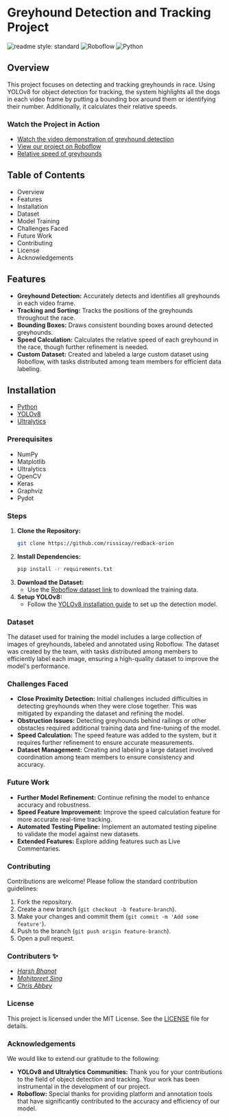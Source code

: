 # Greyhound Detection and Tracking Project
![readme style: standard](https://img.shields.io/badge/readme%20style-standard-brightgreen)
![Roboflow](https://img.shields.io/badge/Roboflow-Model%20Status-blue)
![Python](https://img.shields.io/badge/Python-3.12-blue)





## Overview
This project focuses on detecting and tracking greyhounds in race. Using YOLOv8 for object detection for tracking, the system highlights all the dogs in each video frame by putting a bounding box around them or identifying their number. Additionally, it calculates their relative speeds.

### Watch the Project in Action
- [Watch the video demonstration of greyhound detection](https://deakin365-my.sharepoint.com/:v:/g/personal/s222182857_deakin_edu_au/Ec6OtwCsxdtInGLccCf3-BMBsgsL47J3IEAnwrbzqUd-jw?e=Avsg1g&nav=eyJwbGF5YmFja09wdGlvbnMiOnt9LCJyZWZlcnJhbEluZm8iOnsicmVmZXJyYWxBcHAiOiJUZWFtcyIsInJlZmVycmFsTW9kZSI6InZpZXciLCJyZWZlcnJhbFZpZXciOiJwb3N0cm9sbC1jb3B5bGluayIsInJlZmVycmFsUGxheWJhY2tTZXNzaW9uSWQiOiIwNzFhZTJhZi0xMWFmLTQzMjEtODY5Ny0yY2E4MDAzYzZlZjkifX0%3D)
- [View our project on Roboflow](https://universe.roboflow.com/greyhound-tracking-ioamr/australian-greyhound-racing)
- [Relative speed of greyhounds](notebooks/speed_test.ipynb)


## Table of Contents
* Overview
* Features
* Installation
* Dataset
* Model Training
* Challenges Faced
* Future Work
* Contributing
* License
* Acknowledgements

## Features
- **Greyhound Detection:** Accurately detects and identifies all greyhounds in each video frame.
- **Tracking and Sorting:** Tracks the positions of the greyhounds throughout the race.
- **Bounding Boxes:** Draws consistent bounding boxes around detected greyhounds.
- **Speed Calculation:** Calculates the relative speed of each greyhound in the race, though further refinement is needed.
- **Custom Dataset:** Created and labeled a large custom dataset using Roboflow, with tasks distributed among team members for efficient data labeling.

## Installation
- [Python](https://www.python.org/downloads/)
- [YOLOv8](https://www.kaggle.com/code/ultralytics/yolov8)
- [Ultralytics](https://pypi.org/project/ultralytics/)
  
### Prerequisites
- NumPy
- Matplotlib
- Ultralytics
- OpenCV
- Keras
- Graphviz
- Pydot

### Steps
1. **Clone the Repository:**
    ```bash
    git clone https://github.com/rissicay/redback-orion
    ```
2. **Install Dependencies:**
    ```bash
    pip install -r requirements.txt
    ```
3. **Download the Dataset:**
    - Use the [Roboflow dataset link](https://app.roboflow.com/ds/TYmihJNfyP?key=D4ylby1lBR) to download the training data.
4. **Setup YOLOv8:**
    - Follow the [YOLOv8 installation guide](https://docs.ultralytics.com/models/yolov8/) to set up the detection model.

### Dataset
The dataset used for training the model includes a large collection of images of greyhounds, labeled and annotated using Roboflow. The dataset was created by the team, with tasks distributed among members to efficiently label each image, ensuring a high-quality dataset to improve the model's performance.

### Challenges Faced
- **Close Proximity Detection:** Initial challenges included difficulties in detecting greyhounds when they were close together. This was mitigated by expanding the dataset and refining the model.
- **Obstruction Issues:** Detecting greyhounds behind railings or other obstacles required additional training data and fine-tuning of the model.
- **Speed Calculation:** The speed feature was added to the system, but it requires further refinement to ensure accurate measurements.
- **Dataset Management:** Creating and labeling a large dataset involved coordination among team members to ensure consistency and accuracy.

### Future Work
- **Further Model Refinement:** Continue refining the model to enhance accuracy and robustness.
- **Speed Feature Improvement:** Improve the speed calculation feature for more accurate real-time tracking.
- **Automated Testing Pipeline:** Implement an automated testing pipeline to validate the model against new datasets.
- **Extended Features:** Explore adding features such as Live Commentaries.

### Contributing
Contributions are welcome! Please follow the standard contribution guidelines:

1. Fork the repository.
2. Create a new branch (`git checkout -b feature-branch`).
3. Make your changes and commit them (`git commit -m 'Add some feature'`).
4. Push to the branch (`git push origin feature-branch`).
5. Open a pull request.

### Contributers :sparkles:
- [*Harsh Bhanot*](https://github.com/HarshBhanot7)
- [*Mohitpreet Sing*](https://github.com/plasma141)
- [*Chris Abbey*](https://github.com/rissicay) 




### License
This project is licensed under the MIT License. See the [LICENSE](LICENSE) file for details.

### Acknowledgements
We would like to extend our gratitude to the following:

- **YOLOv8 and Ultralytics Communities:** Thank you for your contributions to the field of object detection and tracking. Your work has been instrumental in the development of our project.
- **Roboflow:** Special thanks for providing platform and annotation tools that have significantly contributed to the accuracy and efficiency of our model.


